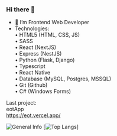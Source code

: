 ### Hi there 👋

<!--
 <img src="https://avatars.githubusercontent.com/u/60447812?v=4" style="aspect-ratio: 1; width:250px; border-radius: 2em "> */
-->

- 🔭 I’m Frontend Web Developer
- Technologies:  
• HTML5 (HTML, CSS, JS)  
• SASS  
• React (NextJS)  
• Express (NestJS)  
• Python (Flask, Django)  
• Typescript  
• React Native  
• Database (MySQL, Postgres, MSSQL)  
• Git (Github)  
• C# (Windows Forms)  

Last project:  
eotApp  
<https://eot.vercel.app/>


![General Info](https://github-readme-stats.vercel.app/api?username=AsyncSpaghettiDev&show_icons=true&theme=synthwave)
[![Top Langs](https://github-readme-stats.vercel.app/api/top-langs/?username=AsyncSpaghettiDev&theme=synthwave)]
